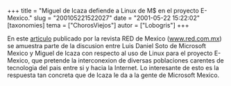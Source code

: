 +++
title = "Miguel de Icaza defiende a Linux de M$ en el proyecto E-Mexico."
slug = "200105221522027"
date = "2001-05-22 15:22:02"
[taxonomies]
tema = ["ChorosViejos"]
autor = ["Lobogris"]
+++

En este
[articulo](http://www.red.com.mx/scripts/redArticulo.php3?idNumero=36&articuloID=654)
publicado por la revista RED de Mexico (www.red.com.mx) se amuestra
parte de la discusion entre Luis Daniel Soto de Microsoft Mexico y
Miguel de Icaza con respecto al uso de Linux para el proyecto E-Mexico,
que pretende la interconexion de diversas poblaciones carentes de
tecnologia del pais entre si y hacia la Internet. Lo interesante de esto
es la respuesta tan concreta que de Icaza le da a la gente de Microsoft
Mexico.

